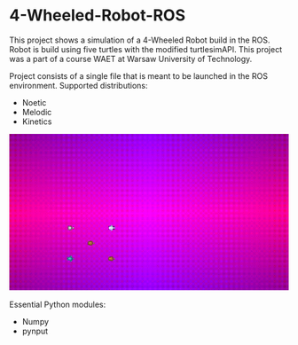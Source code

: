 # 4-Wheeled-Robot-ROS
This project shows a simulation of a 4-Wheeled Robot build in the ROS. Robot is build using five turtles with the modified turtlesimAPI. This project was a part of a course WAET at Warsaw University of Technology.

Project consists of a single file that is meant to be launched in the ROS environment.
Supported distributions: 
* Noetic
* Melodic
* Kinetics

![robot_made_from_turtles](robot.gif)

Essential Python modules:
* Numpy
* pynput
